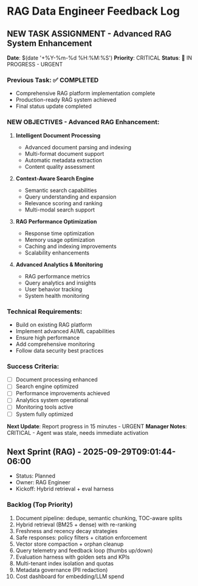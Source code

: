 # RAG Data Engineer Feedback Log

## NEW TASK ASSIGNMENT - Advanced RAG System Enhancement
**Date**: $(date '+%Y-%m-%d %H:%M:%S')
**Priority**: CRITICAL
**Status**: 🔄 IN PROGRESS - URGENT

### Previous Task: ✅ COMPLETED
- Comprehensive RAG platform implementation complete
- Production-ready RAG system achieved
- Final status update completed

### NEW OBJECTIVES - Advanced RAG Enhancement:
1. **Intelligent Document Processing**
   - Advanced document parsing and indexing
   - Multi-format document support
   - Automatic metadata extraction
   - Content quality assessment

2. **Context-Aware Search Engine**
   - Semantic search capabilities
   - Query understanding and expansion
   - Relevance scoring and ranking
   - Multi-modal search support

3. **RAG Performance Optimization**
   - Response time optimization
   - Memory usage optimization
   - Caching and indexing improvements
   - Scalability enhancements

4. **Advanced Analytics & Monitoring**
   - RAG performance metrics
   - Query analytics and insights
   - User behavior tracking
   - System health monitoring

### Technical Requirements:
- Build on existing RAG platform
- Implement advanced AI/ML capabilities
- Ensure high performance
- Add comprehensive monitoring
- Follow data security best practices

### Success Criteria:
- [ ] Document processing enhanced
- [ ] Search engine optimized
- [ ] Performance improvements achieved
- [ ] Analytics system operational
- [ ] Monitoring tools active
- [ ] System fully optimized

**Next Update**: Report progress in 15 minutes - URGENT
**Manager Notes**: CRITICAL - Agent was stale, needs immediate activation

## Next Sprint (RAG) - 2025-09-29T09:01:44-06:00
- Status: Planned
- Owner: RAG Engineer
- Kickoff: Hybrid retrieval + eval harness

### Backlog (Top Priority)
1) Document pipeline: dedupe, semantic chunking, TOC-aware splits
2) Hybrid retrieval (BM25 + dense) with re-ranking
3) Freshness and recency decay strategies
4) Safe responses: policy filters + citation enforcement
5) Vector store compaction + orphan cleanup
6) Query telemetry and feedback loop (thumbs up/down)
7) Evaluation harness with golden sets and KPIs
8) Multi-tenant index isolation and quotas
9) Metadata governance (PII redaction)
10) Cost dashboard for embedding/LLM spend
